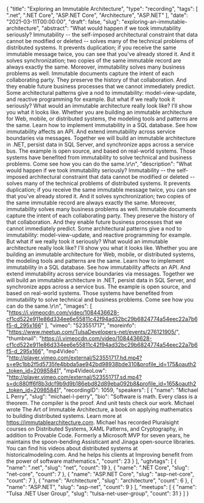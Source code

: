 {
  "title": "Exploring an Immutable Architecture",
  "type": "recording",
  "tags": [
    ".net",
    ".NET Core",
    "ASP.NET Core",
    "Architecture",
    "ASP.NET"
  ],
  "date": "2021-03-11T00:00:00",
  "draft": false,
  "slug": "exploring-an-immutable-architecture",
  "abstract": "What would happen if we took immutability seriously? Immutability -- the self-imposed architectural constraint that data cannot be modified or deleted -- solves many of the technical problems of distributed systems. It prevents duplication; if you receive the same immutable message twice, you can see that you've already stored it. And it solves synchronization; two copies of the same immutable record are always exactly the same. Moreover, immutability solves many business problems as well. Immutable documents capture the intent of each collaborating party. They preserve the history of that collaboration. And they enable future business processes that we cannot immediately predict. Some architectural patterns give a nod to immutability: model-view-update, and reactive programming for example. But what if we really took it seriously? What would an immutable architecture really look like? I'll show you what it looks like. Whether you are building an immutable architecture for Web, mobile, or distributed systems, the modeling tools and patterns are the same. Learn how to implement immutability in a SQL database. See how immutability affects an API. And extend immutability across service boundaries via messages. Together we will build an immutable architecture in .NET, persist data in SQL Server, and synchronize apps across a service bus. The example is open source, and based on real-world systems. Those systems have benefited from immutability to solve technical and business problems. Come see how you can do the same.\r\n",
  "description": "What would happen if we took immutability seriously? Immutability -- the self-imposed architectural constraint that data cannot be modified or deleted -- solves many of the technical problems of distributed systems. It prevents duplication; if you receive the same immutable message twice, you can see that you've already stored it. And it solves synchronization; two copies of the same immutable record are always exactly the same. Moreover, immutability solves many business problems as well. Immutable documents capture the intent of each collaborating party. They preserve the history of that collaboration. And they enable future business processes that we cannot immediately predict. Some architectural patterns give a nod to immutability: model-view-update, and reactive programming for example. But what if we really took it seriously? What would an immutable architecture really look like? I'll show you what it looks like. Whether you are building an immutable architecture for Web, mobile, or distributed systems, the modeling tools and patterns are the same. Learn how to implement immutability in a SQL database. See how immutability affects an API. And extend immutability across service boundaries via messages. Together we will build an immutable architecture in .NET, persist data in SQL Server, and synchronize apps across a service bus. The example is open source, and based on real-world systems. Those systems have benefited from immutability to solve technical and business problems. Come see how you can do the same.\r\n",
  "images": [
    "https://i.vimeocdn.com/video/1084436628-cf1cd522e911e86d334ee6e55811c42f94ad32bc29b6824774a54eec22a7b6f5-d_295x166"
  ],
  "vimeo": "523551717",
  "moreinfo": "https://www.meetup.com/TulsaDevelopers-net/events/276121905/",
  "thumbnail": "https://i.vimeocdn.com/video/1084436628-cf1cd522e911e86d334ee6e55811c42f94ad32bc29b6824774a54eec22a7b6f5-d_295x166",
  "mp4Video": "http://player.vimeo.com/external/523551717.hd.mp4?s=e9c1bb2f5d5735fe4bbda5ae942bd98938bde310&profile_id=175&oauth2_token_id=20985841",
  "mp4VideoLow": "http://player.vimeo.com/external/523551717.sd.mp4?s=dc880ff6f8b3dcf9b9d9b186ebd82d89eba092b8&profile_id=165&oauth2_token_id=20985841",
  "recordingID": 1059,
  "speakers": [
    {
      "name": "Michael L Perry",
      "slug": "michael-l-perry",
      "bio": "Software is math. Every class is a theorem. The compiler is the proof. And unit tests check our work. Michael wrote The Art of Immutable Architecture, a book on applying mathematics to building distributed systems. Learn more at https://immutablearchitecture.com. Michael has recorded Pluralsight courses on Distributed Systems, XAML Patterns, and Cryptography, in addition to Provable Code. Formerly a Microsoft MVP for seven years, he maintains the spoon-bending Assisticant and Jinaga open-source libraries. You can find his videos about distributed systems at historicalmodeling.com. And he helps his clients at Improving benefit from the power of software mathematics.",
      "count": 23
    }
  ],
  "ugtvtags": [
    {
      "name": ".net",
      "slug": "net",
      "count": 19
    },
    {
      "name": ".NET Core",
      "slug": "net-core",
      "count": 7
    },
    {
      "name": "ASP.NET Core",
      "slug": "asp-net-core",
      "count": 7
    },
    {
      "name": "Architecture",
      "slug": "architecture",
      "count": 6
    },
    {
      "name": "ASP.NET",
      "slug": "asp-net",
      "count": 9
    }
  ],
  "meetups": [
    {
      "name": "Tulsa .NET User Group",
      "slug": "tulsa-net-user-group",
      "count": 31
    }
  ]
}
